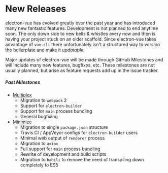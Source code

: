 # New Releases

electron-vue has evolved greatly over the past year and has introduced many new fantastic features. Development is not planned to end anytime soon. The only down side to new bells & whistles every now and then is having your project stuck on an older scaffold. Since electron-vue takes advantage of `vue-cli` there unfortunately isn't a structured way to _version_ the boilerplate and make it _updatable_.

Major updates of electron-vue will be made through GitHub Milestones and will include many new features, bugfixes, etc. These milestones are not usually planned, but arise as feature requests add up in the issue tracker.

##### Past Milestones

* [Multiplex](https://github.com/SimulatedGREG/electron-vue/milestone/1?closed=1)
  * Migration to `webpack` 2
  * Support for `electron-builder`
  * Support for `main` process bundling
  * General bugfixing
* [Minimize](https://github.com/SimulatedGREG/electron-vue/issues/171)
  * Migration to single `package.json` structure
  * Travis CI / AppVeyor configs for `electron-builder` users
  * Minimal web output of `renderer` process
  * Migration to `axiox`
  * Full support for `main` process bundling
  * Rewrite of development and build scripts
  * Migration to `babili` to remove the need of transpiling down completely to ES5



